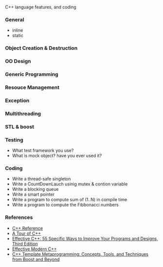 C++ language features, and coding

### General
* inline
* static

### Object Creation & Destruction

### OO Design

### Generic Programming

### Resouce Management

### Exception

### Multithreading

### STL & boost

### Testing
* What test framework you use?
* What is mock object? have you ever used it?

### Coding
* Write a thread-safe singleton
* Write a CountDownLauch usinig mutex & contion variable
* Write a blocking queue
* Write a smart pointer
* Write a program to compute sum of (1..N) in compile time
* Write a program to compute the Fibbonacci numbers

### References
* [C++ Reference](http://www.cplusplus.com/reference)
* [A Tour of C++](http://techbus.safaribooksonline.com/book/programming/cplusplus/9780133549041)
* [Effective C++: 55 Specific Ways to Improve Your Programs and Designs, Third Edition](http://techbus.safaribooksonline.com/0321334876/ibk01-toc?percentage=0&reader=html)
* [Effective Modern C++](http://techbus.safaribooksonline.com/book/programming/cplusplus/9781491908419)
* [C++ Template Metaprogramming: Concepts, Tools, and Techniques from Boost and Beyond](http://techbus.safaribooksonline.com/book/programming/cplusplus/0321227255)
